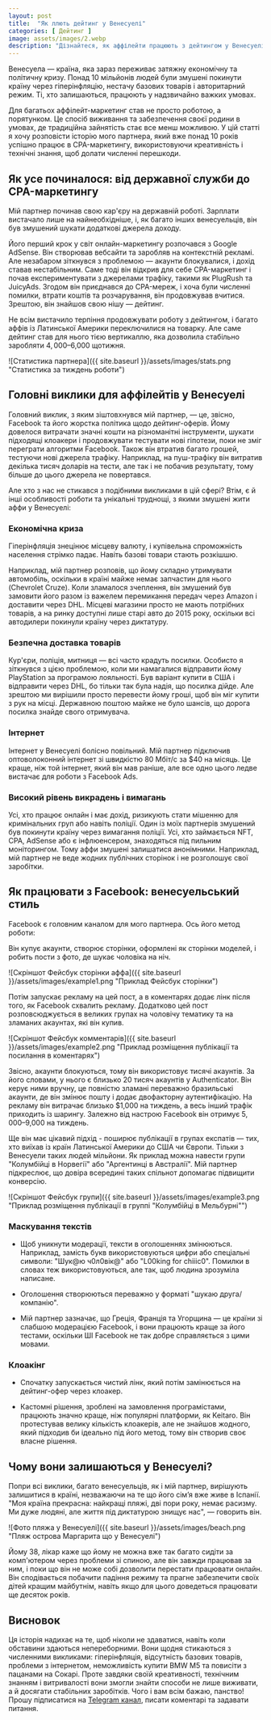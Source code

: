 ```yaml
---
layout: post
title:  "Як ллють дейтинг у Венесуелі"
categories: [ Дейтинг ]
image: assets/images/2.webp
description: "Дізнайтеся, як аффілейти працюють з дейтингом у Венесуелі: унікальні стратегії, використання Facebook Ads, клоакінг та реальні кейси успішних кампаній."
---
```

Венесуела — країна, яка зараз переживає затяжну економічну та політичну кризу. Понад 10 мільйонів людей були змушені покинути країну через гіперінфляцію, нестачу базових товарів і авторитарний режим. Ті, хто залишаються, працюють у надзвичайно важких умовах.

Для багатьох аффілейт-маркетинг став не просто роботою, а порятунком. Це спосіб виживання та забезпечення своєї родини в умовах, де традиційна зайнятість стає все менш можливою. У цій статті я хочу розповісти історію мого партнера, який вже понад 10 років успішно працює в CPA-маркетингу, використовуючи креативність і технічні знання, щоб долати численні перешкоди.

## Як усе починалося: від державної служби до CPA-маркетингу

Мій партнер починав свою кар'єру на державній роботі. Зарплати вистачало лише на найнеобхідніше, і, як багато інших венесуельців, він був змушений шукати додаткові джерела доходу.

Його перший крок у світ онлайн-маркетингу розпочався з Google AdSense. Він створював вебсайти та заробляв на контекстній рекламі. Але незабаром зіткнувся з проблемою — акаунти блокувалися, і дохід ставав нестабільним. Саме тоді він відкрив для себе CPA-маркетинг і почав експериментувати з джерелами трафіку, такими як PlugRush та JuicyAds. Згодом він приєднався до CPA-мереж, і хоча були численні помилки, втрати коштів та розчарування, він продовжував вчитися. Зрештою, він знайшов свою нішу — дейтинг.

Не всім вистачило терпіння продовжувати роботу з дейтингом, і багато аффів із Латинської Америки переключилися на товарку. Але саме дейтинг став для нього тією вертикаллю, яка дозволила стабільно заробляти $4,000–$6,000 щотижня.

![Статистика партнера]({{ site.baseurl }}/assets/images/stats.png "Статистика за тиждень роботи")

## Головні виклики для аффілейтів у Венесуелі

Головний виклик, з яким зіштовхнувся мій партнер, — це, звісно, Facebook та його жорстка політика щодо дейтинг-оферів. Йому довелося витрачати значні кошти на різноманітні інструменти, шукати підходящі клоакери і продовжувати тестувати нові гіпотези, поки не зміг переграти алгоритми Facebook. Також він втратив багато грошей, тестуючи нові джерела трафіку. Наприклад, на пуш-трафіку він витратив декілька тисяч доларів на тести, але так і не побачив результату, тому більше до цього джерела не повертався.

Але хто з нас не стикався з подібними викликами в цій сфері? Втім, є й інші особливості роботи та унікальні труднощі, з якими змушені жити аффи у Венесуелі:

### Економічна криза

Гіперінфляція знецінює місцеву валюту, і купівельна спроможність населення стрімко падає. Навіть базові товари стають розкішшю.

Наприклад, мій партнер розповів, що йому складно утримувати автомобіль, оскільки в країні майже немає запчастин для нього (Chevrolet Cruze). Коли зламалося зчеплення, він змушений був замовити його разом із важелем перемикання передач через Amazon і доставити через DHL. Місцеві магазини просто не мають потрібних товарів, а на ринку доступні лише старі авто до 2015 року, оскільки всі автодилери покинули країну через диктатуру.

### Безпечна доставка товарів

Кур'єри, поліція, митниця — всі часто крадуть посилки. Особисто я зіткнувся з цією проблемою, коли ми намагалися відправити йому PlayStation за програмою лояльності. Був варіант купити в США і відправити через DHL, бо тільки так була надія, що посилка дійде. Але зрештою ми вирішили просто перевести йому гроші, щоб він міг купити з рук на місці. Державною поштою майже не було шансів, що дорога посилка знайде свого отримувача.

### Інтернет

Інтернет у Венесуелі болісно повільний. Мій партнер підключив оптоволоконний інтернет зі швидкістю 80 Мбіт/с за $40 на місяць. Це краще, ніж той інтернет, який він мав раніше, але все одно цього ледве вистачає для роботи з Facebook Ads.

### Високий рівень викрадень і вимагань

Усі, хто працює онлайн і має дохід, ризикують стати мішенню для кримінальних груп або навіть поліції. Один із моїх партнерів змушений був покинути країну через вимагання поліції. Усі, хто займається NFT, CPA, AdSense або є інфлюенсером, знаходяться під пильним моніторингом. Тому аффи змушені залишатися анонімними. Наприклад, мій партнер не веде жодних публічних сторінок і не розголошує свої заробітки.

## Як працювати з Facebook: венесуельський стиль

Facebook є головним каналом для мого партнера. Ось його метод роботи:

Він купує акаунти, створює сторінки, оформлені як сторінки моделей, і робить пости з фото, де шукає чоловіка на ніч.

![Скріншот Фейсбук сторінки аффа]({{ site.baseurl }}/assets/images/example1.png "Приклад Фейсбук сторінки")

Потім запускає рекламу на цей пост, а в коментарях додає лінк після того, як Facebook схвалить рекламу. Додатково цей пост розповсюджується в великих групах на чоловічу тематику та на зламаних акаунтах, які він купив.

![Скріншот Фейсбук комментарів]({{ site.baseurl }}/assets/images/example2.png "Приклад розміщення публікації та посилання в коментарях")

Звісно, акаунти блокуються, тому він використовує тисячі акаунтів. За його словами, у нього є близько 20 тисяч акаунтів у Authenticator. Він керує ними вручну, це повністю зламані переважно бразильські акаунти, де він змінює пошту і додає двофакторну аутентифікацію. На рекламу він витрачає близько $1,000 на тиждень, а весь інший трафік приходить із шарингу. Залежно від настрою Facebook він отримує $5,000–$9,000 на тиждень.

Ще він має цікавий підхід - поширює публікації в групах експатів — тих, хто виїхав із країн Латинської Америки до США чи Європи. Тільки з Венесуели таких людей мільйони. Як приклад можна навести групи "Колумбійці в Норвегії" або "Аргентинці в Австралії". Мій партнер підкреслює, що довіра всередині таких спільнот допомагає підвищити конверсію.

![Скріншот Фейсбук групи]({{ site.baseurl }}/assets/images/example3.png "Приклад розміщення публікації в группі "Колумбійці в Мельбурні"")

### Маскування текстів

- Щоб уникнути модерації, тексти в оголошеннях змінюються. Наприклад, замість букв використовуються цифри або спеціальні символи: "Шук@ю ч0л0вік@" або "L00king for chiiic0". Помилки в словах теж використовуються, але так, щоб людина зрозуміла написане.

- Оголошення створюються переважно у форматі "шукаю друга/компанію".

- Мій партнер зазначає, що Греція, Франція та Угорщина — це країни зі слабшою модерацією Facebook, і вони працюють краще за його тестами, оскільки ШІ Facebook не так добре справляється з цими мовами.

### Клоакінг

- Спочатку запускається чистий лінк, який потім замінюється на дейтинг-офер через клоакер.

- Кастомні рішення, зроблені на замовлення програмістами, працюють значно краще, ніж популярні платформи, як Keitaro. Він протестував велику кількість клоакерів, але не знайшов жодного, який підходив би ідеально під його метод, тому він створив своє власне рішення.

## Чому вони залишаються у Венесуелі?

Попри всі виклики, багато венесуельців, як і мій партнер, вирішують залишитися в країні, незважаючи на те що його сім’я вже живе в Іспанії. "Моя країна прекрасна: найкращі пляжі, дві пори року, немає расизму. Ми дуже людяні, але життя під диктатурою знищує нас", — говорить він.

![Фото пляжа у Венесуелі]({{ site.baseurl }}/assets/images/beach.png "Пляж острова Маргарита що у Венесуелі")

Йому 38, лікар каже що йому не можна вже так багато сидіти за комп'ютером через проблеми зі спиною, але він завжди працював за ним, і поки що він не може собі дозволити перестати працювати онлайн. Він сподівається побачити падіння режиму та прагне забезпечити своїх дітей кращим майбутнім, навіть якщо для цього доведеться працювати ще десяток років.

## Висновок

Ця історія надихає на те, щоб ніколи не здаватися, навіть коли обставини здаються непереборними. Вони щодня стикаються з численними викликами: гіперінфляція, відсутність базових товарів, проблеми з інтернетом, неможливість купити BMW M5 та повисіти з пацанами на Сокарі. Проте завдяки своїй креативності, технічним знанням і витривалості вони змогли знайти способи не лише виживати, а й досягати стабільних заробітків. Чого і вам всім бажаю, панство! Прошу підписатися на [Telegram канал](https://t.me/+BsnPe_BxFto3ZmIy), писати коментарі та задавати питання.

